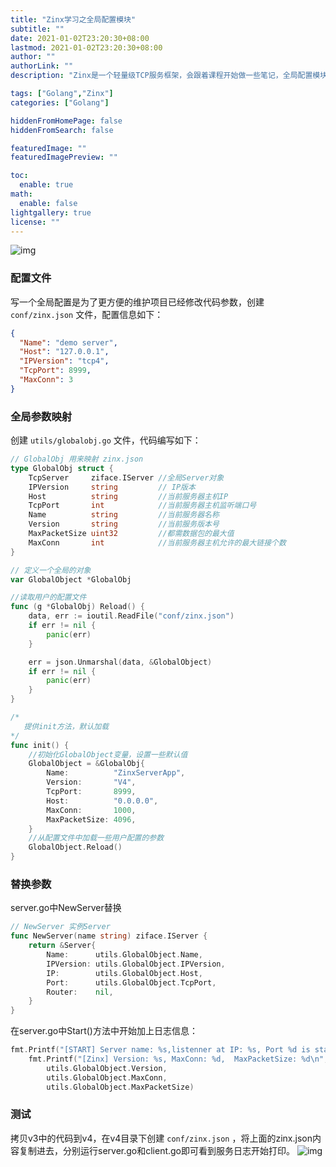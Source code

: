 ```yaml
---
title: "Zinx学习之全局配置模块"
subtitle: ""
date: 2021-01-02T23:20:30+08:00
lastmod: 2021-01-02T23:20:30+08:00
author: ""
authorLink: ""
description: "Zinx是一个轻量级TCP服务框架，会跟着课程开始做一些笔记，全局配置模块主要是配置了服务启动和运行中的一些参数。"

tags: ["Golang","Zinx"]
categories: ["Golang"]

hiddenFromHomePage: false
hiddenFromSearch: false

featuredImage: ""
featuredImagePreview: ""

toc:
  enable: true
math:
  enable: false
lightgallery: true
license: ""
---
```

<!--more-->

![img](https://pic.yqqy.top/blog/20210102233220.png?imageMogr2/format/webp/interlace/1 "全局配置脑图")

### 配置文件

写一个全局配置是为了更方便的维护项目已经修改代码参数，创建 `conf/zinx.json` 文件，配置信息如下：

```json
{
  "Name": "demo server",
  "Host": "127.0.0.1",
  "IPVersion": "tcp4",
  "TcpPort": 8999,
  "MaxConn": 3
}
```

### 全局参数映射

创建 `utils/globalobj.go` 文件，代码编写如下：

```go
// GlobalObj 用来映射 zinx.json
type GlobalObj struct {
	TcpServer     ziface.IServer //全局Server对象
	IPVersion     string         // IP版本
	Host          string         //当前服务器主机IP
	TcpPort       int            //当前服务器主机监听端口号
	Name          string         //当前服务器名称
	Version       string         //当前服务版本号
	MaxPacketSize uint32         //都需数据包的最大值
	MaxConn       int            //当前服务器主机允许的最大链接个数
}

// 定义一个全局的对象
var GlobalObject *GlobalObj

//读取用户的配置文件
func (g *GlobalObj) Reload() {
	data, err := ioutil.ReadFile("conf/zinx.json")
	if err != nil {
		panic(err)
	}

	err = json.Unmarshal(data, &GlobalObject)
	if err != nil {
		panic(err)
	}
}

/*
   提供init方法，默认加载
*/
func init() {
	//初始化GlobalObject变量，设置一些默认值
	GlobalObject = &GlobalObj{
		Name:          "ZinxServerApp",
		Version:       "V4",
		TcpPort:       8999,
		Host:          "0.0.0.0",
		MaxConn:       1000,
		MaxPacketSize: 4096,
	}
	//从配置文件中加载一些用户配置的参数
	GlobalObject.Reload()
}
```

### 替换参数

server.go中NewServer替换

```go
// NewServer 实例Server
func NewServer(name string) ziface.IServer {
	return &Server{
		Name:      utils.GlobalObject.Name,
		IPVersion: utils.GlobalObject.IPVersion,
		IP:        utils.GlobalObject.Host,
		Port:      utils.GlobalObject.TcpPort,
		Router:    nil,
	}
}
```

在server.go中Start()方法中开始加上日志信息：

```go
fmt.Printf("[START] Server name: %s,listenner at IP: %s, Port %d is starting\n", s.Name, s.IP, s.Port)
	fmt.Printf("[Zinx] Version: %s, MaxConn: %d,  MaxPacketSize: %d\n",
		utils.GlobalObject.Version,
		utils.GlobalObject.MaxConn,
		utils.GlobalObject.MaxPacketSize)
```

### 测试

拷贝v3中的代码到v4，在v4目录下创建 `conf/zinx.json` ，将上面的zinx.json内容复制进去，分别运行server.go和client.go即可看到服务日志开始打印。
![img](https://pic.yqqy.top/blog/20210102232931.png?imageMogr2/format/webp/interlace/1 "测试")